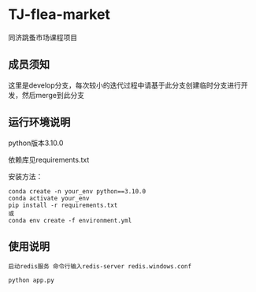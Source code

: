 # TJ-flea-market

同济跳蚤市场课程项目

## 成员须知

这里是develop分支，每次较小的迭代过程中请基于此分支创建临时分支进行开发，然后merge到此分支

## 运行环境说明

python版本3.10.0

依赖库见requirements.txt

安装方法：

```
conda create -n your_env python==3.10.0
conda activate your_env
pip install -r requirements.txt
或
conda env create -f environment.yml
```

## 使用说明

```
启动redis服务 命令行输入redis-server redis.windows.conf

python app.py
```
